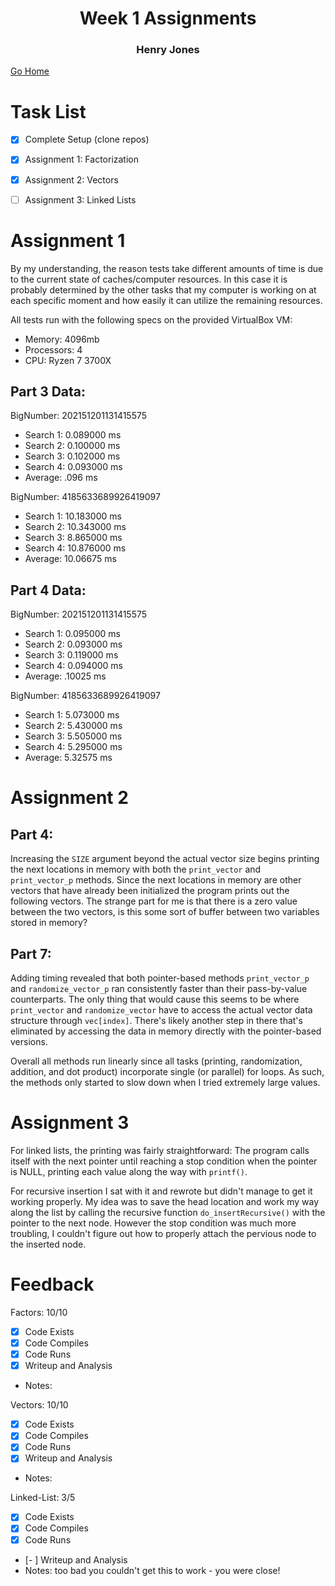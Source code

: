 # <center>Week 1 Assignments</center>
### <center>Henry Jones</center>

[Go Home](/../../jonesh-csc333-s21)

# Task List
- [x] Complete Setup (clone repos)
- [x] Assignment 1: Factorization
- [x] Assignment 2: Vectors
- [ ] Assignment 3: Linked Lists


# Assignment 1

By my understanding, the reason tests take different amounts of time is due to the current state of caches/computer resources. In this case it is probably determined by the other tasks that my computer is working on at each specific moment and how easily it can utilize the remaining resources.

All tests run with the following specs on the provided VirtualBox VM:

* Memory: 4096mb
* Processors: 4
* CPU: Ryzen 7 3700X

## Part 3 Data:

BigNumber: 202151201131415575
* Search 1: 0.089000 ms
* Search 2: 0.100000 ms
* Search 3: 0.102000 ms
* Search 4: 0.093000 ms
* Average: .096 ms

BigNumber: 4185633689926419097
* Search 1: 10.183000 ms
* Search 2: 10.343000 ms
* Search 3: 8.865000 ms
* Search 4: 10.876000 ms
* Average: 10.06675 ms

## Part 4 Data:

BigNumber: 202151201131415575
* Search 1: 0.095000 ms
* Search 2: 0.093000 ms
* Search 3: 0.119000 ms
* Search 4: 0.094000 ms
* Average: .10025 ms

BigNumber: 4185633689926419097
* Search 1: 5.073000 ms
* Search 2: 5.430000 ms
* Search 3: 5.505000 ms
* Search 4: 5.295000 ms
* Average: 5.32575 ms

# Assignment 2

## Part 4:

Increasing the `SIZE` argument beyond the actual vector size begins printing the next locations in memory with both the `print_vector` and `print_vector_p` methods. Since the next locations in memory are other vectors that have already been initialized the program prints out the following vectors. The strange part for me is that there is a zero value between the two vectors, is this some sort of buffer between two variables stored in memory?


## Part 7:

Adding timing revealed that both pointer-based methods `print_vector_p` and `randomize_vector_p` ran consistently faster than their pass-by-value counterparts. The only thing that would cause this seems to be where `print_vector` and `randomize_vector` have to access the actual vector data structure through `vec[index]`. There's likely another step in there that's eliminated by accessing the data in memory directly with the pointer-based versions.

Overall all methods run linearly since all tasks (printing, randomization, addition, and dot product) incorporate single (or parallel) for loops. As such, the methods only started to slow down when I tried extremely large values.

# Assignment 3

For linked lists, the printing was fairly straightforward: The program calls itself with the next pointer until reaching a stop condition when the pointer is NULL, printing each value along the way with `printf()`.

For recursive insertion I sat with it and rewrote but didn't manage to get it working properly. My idea was to save the head location and work my way along the list by calling the recursive function `do_insertRecursive()` with the pointer to the next node. However the stop condition was much more troubling, I couldn't figure out how to properly attach the pervious node to the inserted node.

# Feedback

Factors: 10/10
- [x] Code Exists
- [x] Code Compiles
- [x] Code Runs
- [x] Writeup and Analysis
- Notes:

Vectors: 10/10
- [x] Code Exists
- [x] Code Compiles
- [x] Code Runs
- [x] Writeup and Analysis
- Notes:

Linked-List: 3/5
- [x] Code Exists
- [x] Code Compiles
- [x] Code Runs
- [- ] Writeup and Analysis
- Notes: too bad you couldn't get this to work - you were close!

